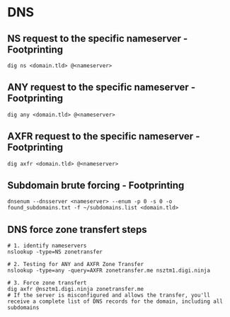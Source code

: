 # DNS

## NS request to the specific nameserver - Footprinting
```
dig ns <domain.tld> @<nameserver>
```

## ANY request to the specific nameserver - Footprinting
```
dig any <domain.tld> @<nameserver>
```

## AXFR request to the specific nameserver - Footprinting
```
dig axfr <domain.tld> @<nameserver>
```

## Subdomain brute forcing - Footprinting
```
dnsenum --dnsserver <nameserver> --enum -p 0 -s 0 -o found_subdomains.txt -f ~/subdomains.list <domain.tld>
```

## DNS force zone transfert steps
```
# 1. identify nameservers
nslookup -type=NS zonetransfer

# 2. Testing for ANY and AXFR Zone Transfer
nslookup -type=any -query=AXFR zonetransfer.me nsztm1.digi.ninja

# 3. Force zone transfert
dig axfr @nsztm1.digi.ninja zonetransfer.me
# If the server is misconfigured and allows the transfer, you'll receive a complete list of DNS records for the domain, including all subdomains
```
